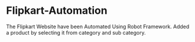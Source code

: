# Flipkart-Automation
The Flipkart Website have been Automated Using Robot Framework.
Added a product by selecting it from category and sub category. 
